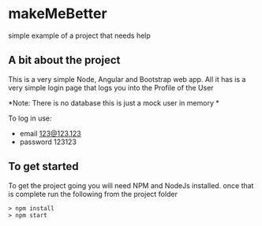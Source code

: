 # makeMeBetter
simple example of a project that needs help

## A bit about the project
This is a very simple Node, Angular and Bootstrap web app. All it has is a very simple login page that logs you into the Profile of the User

*Note: There is no database this is just a mock user in memory *

To log in use:
* email 123@123.123
* password 123123

## To get started
To get the project going you will need NPM and NodeJs installed. once that is complete run the following from the project folder
````
> npm install
> npm start
````
